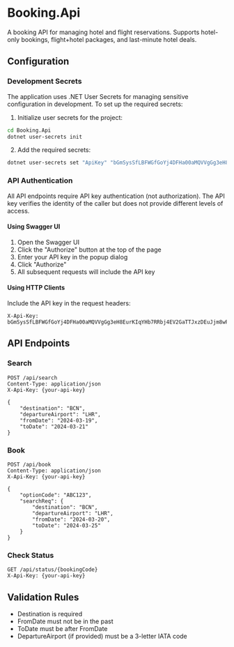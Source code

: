 # Booking.Api

A booking API for managing hotel and flight reservations. Supports hotel-only bookings, flight+hotel packages, and last-minute hotel deals.

## Configuration

### Development Secrets
The application uses .NET User Secrets for managing sensitive configuration in development. To set up the required secrets:

1. Initialize user secrets for the project:
```bash
cd Booking.Api
dotnet user-secrets init
```

2. Add the required secrets:
```bash
dotnet user-secrets set "ApiKey" "bGmSysSfLBFWGfGoYj4DFHa00aMQVVgGg3eH8EurKIqYHb7RRbj4EV2GaTTJxzDEuJjm8wP9uRWSKU2Jac6XTICbeH8dKJbB4LxeJ03JUiRArlhrCKm2WcmEeZ2oJt8a"
```

### API Authentication
All API endpoints require API key authentication (not authorization). The API key verifies the identity of the caller but does not provide different levels of access.

#### Using Swagger UI
1. Open the Swagger UI
2. Click the "Authorize" button at the top of the page
3. Enter your API key in the popup dialog
4. Click "Authorize"
5. All subsequent requests will include the API key

#### Using HTTP Clients
Include the API key in the request headers:
```http
X-Api-Key: bGmSysSfLBFWGfGoYj4DFHa00aMQVVgGg3eH8EurKIqYHb7RRbj4EV2GaTTJxzDEuJjm8wP9uRWSKU2Jac6XTICbeH8dKJbB4LxeJ03JUiRArlhrCKm2WcmEeZ2oJt8a
```

## API Endpoints

### Search
```http
POST /api/search
Content-Type: application/json
X-Api-Key: {your-api-key}

{
    "destination": "BCN",
    "departureAirport": "LHR",
    "fromDate": "2024-03-19",
    "toDate": "2024-03-21"
}
```

### Book
```http
POST /api/book
Content-Type: application/json
X-Api-Key: {your-api-key}

{
    "optionCode": "ABC123",
    "searchReq": {
        "destination": "BCN",
        "departureAirport": "LHR",
        "fromDate": "2024-03-20",
        "toDate": "2024-03-25"
    }
}
```

### Check Status
```http
GET /api/status/{bookingCode}
X-Api-Key: {your-api-key}
```

## Validation Rules
- Destination is required
- FromDate must not be in the past
- ToDate must be after FromDate
- DepartureAirport (if provided) must be a 3-letter IATA code
